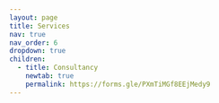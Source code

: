 ```yaml
---
layout: page
title: Services
nav: true
nav_order: 6
dropdown: true
children:
  - title: Consultancy
    newtab: true
    permalink: https://forms.gle/PXmTiMGf8EEjMedy9
---
```

